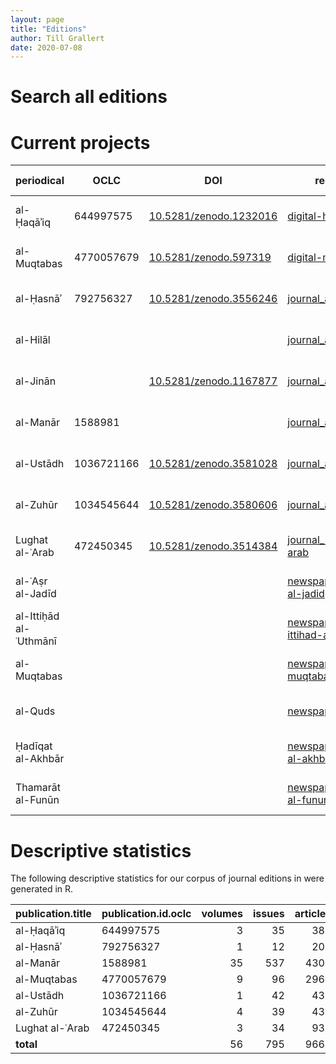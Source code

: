 ```yaml
---
layout: page
title: "Editions"
author: Till Grallert
date: 2020-07-08
---
```


# Search all editions

<script async src="https://cse.google.com/cse.js?cx=012251040084107011117:jof1v_ejndo"></script>
<div class="gcse-search"></div>

# Current projects

|       periodical       |    OCLC    |          DOI           |               repository              |                                                                                     latest release                                                                                    |    type   |   level   |
|------------------------|------------|------------------------|---------------------------------|---------------------------------------------------------------------------------------------------------------------------------------------------------------------------------------|-----------|-----------|
| al-Ḥaqāʾiq             |  644997575 | [10.5281/zenodo.1232016](https://doi.org/10.5281/zenodo.1232016) | [digital-haqaiq](https://www.github.com/openarabicpe/digital-haqaiq)                  | [![GitHub release](https://img.shields.io/github/release/openarabicpe/digital-haqaiq.svg)](https://github.com/openarabicpe/digital-haqaiq/releases)                                   | journal   | 3.2.2.1.1 |
| al-Muqtabas            | 4770057679 | [10.5281/zenodo.597319](https://doi.org/10.5281/zenodo.597319)  | [digital-muqtabas](https://www.github.com/tillgrallert/digital-muqtabas)                | [![GitHub release](https://img.shields.io/github/release/tillgrallert/digital-muqtabas.svg)](https://github.com/tillgrallert/digital-muqtabas/releases)                               | journal   | 3.2.2.1.1 |
| al-Ḥasnāʾ              |  792756327 | [10.5281/zenodo.3556246](https://doi.org/10.5281/zenodo.3556246) | [journal_al-hasna](https://www.github.com/openarabicpe/journal_al-hasna)                | [![GitHub release](https://img.shields.io/github/release/openarabicpe/journal_al-hasna.svg)](https://github.com/openarabicpe/journal_al-hasna/releases)                               | journal   | 3.2.2.0.1 |
| al-Hilāl               |            |                        | [journal_al-hilal](https://www.github.com/openarabicpe/journal_al-hilal)                | [![GitHub release](https://img.shields.io/github/release/openarabicpe/journal_al-hilal.svg)](https://github.com/openarabicpe/journal_al-hilal/releases)                               | journal   |           |
| al-Jinān               |            | [10.5281/zenodo.1167877](https://doi.org/10.5281/zenodo.1167877) | [journal_al-jinan](https://www.github.com/openarabicpe/journal_al-jinan)                | [![GitHub release](https://img.shields.io/github/release/openarabicpe/journal_al-jinan.svg)](https://github.com/openarabicpe/journal_al-jinan/releases)                               | journal   |           |
| al-Manār               |    1588981 |                        | [journal_al-manar](https://www.github.com/openarabicpe/journal_al-manar)                | [![GitHub release](https://img.shields.io/github/release/openarabicpe/journal_al-manar.svg)](https://github.com/openarabicpe/journal_al-manar/releases)                               | journal   | 3.2.2.1.1 |
| al-Ustādh              | 1036721166 | [10.5281/zenodo.3581028](https://doi.org/10.5281/zenodo.3581028) | [journal_al-ustadh](https://www.github.com/openarabicpe/journal_al-ustadh)               | [![GitHub release](https://img.shields.io/github/release/openarabicpe/journal_al-ustadh.svg)](https://github.com/openarabicpe/journal_al-ustadh/releases)                             | journal   | 3.2.2.1.1 |
| al-Zuhūr               | 1034545644 | [10.5281/zenodo.3580606](https://doi.org/10.5281/zenodo.3580606) | [journal_al-zuhur](https://www.github.com/openarabicpe/journal_al-zuhur)                | [![GitHub release](https://img.shields.io/github/release/openarabicpe/journal_al-zuhur.svg)](https://github.com/openarabicpe/journal_al-zuhur/releases)                               | journal   | 3.2.2.1.1 |
| Lughat al-ʿArab        |  472450345 | [10.5281/zenodo.3514384](https://doi.org/10.5281/zenodo.3514384) | [journal_lughat-al-arab](https://www.github.com/openarabicpe/journal_lughat-al-arab)          | [![GitHub release](https://img.shields.io/github/release/openarabicpe/journal_lughat-al-arab.svg)](https://github.com/openarabicpe/journal_lughat-al-arab/releases)                   | journal   | 3.2.2.1.1 |
| al-ʿAṣr al-Jadīd       |            |                        | [newspaper_al-asr-al-jadid](https://www.github.com/openarabicpe/newspaper_al-asr-al-jadid)       | [![GitHub release](https://img.shields.io/github/release/openarabicpe/newspaper_al-asr-al-jadid.svg)](https://github.com/openarabicpe/newspaper_al-asr-al-jadid/releases)             | newspaper | 3.3.0.0.0 |
| al-Ittiḥād al-ʿUthmānī |            |                        | [newspaper_al-ittihad-al-uthmani](https://www.github.com/openarabicpe/newspaper_al-ittihad-al-uthmani) | [![GitHub release](https://img.shields.io/github/release/openarabicpe/newspaper_al-ittihad-al-uthmani.svg)](https://github.com/openarabicpe/newspaper_al-ittihad-al-uthmani/releases) | newspaper | 3.3.0.0.0 |
| al-Muqtabas            |            |                        | [newspaper_al-muqtabas](https://www.github.com/openarabicpe/newspaper_al-muqtabas)           | [![GitHub release](https://img.shields.io/github/release/openarabicpe/newspaper_al-muqtabas.svg)](https://github.com/openarabicpe/newspaper_al-muqtabas/releases)                     | newspaper | 3.3.0.0.0 |
| al-Quds                |            |                        | [newspaper_al-quds](https://www.github.com/openarabicpe/newspaper_al-quds)               | [![GitHub release](https://img.shields.io/github/release/openarabicpe/newspaper_al-quds.svg)](https://github.com/openarabicpe/newspaper_al-quds/releases)                             | newspaper | 3.3.0.0.0 |
| Ḥadīqat al-Akhbār      |            |                        | [newspaper_hadiqat-al-akhbar](https://www.github.com/openarabicpe/newspaper_hadiqat-al-akhbar)     | [![GitHub release](https://img.shields.io/github/release/openarabicpe/newspaper_hadiqat-al-akhbar.svg)](https://github.com/openarabicpe/newspaper_hadiqat-al-akhbar/releases)         | newspaper | 3.3.0.0.0 |
| Thamarāt al-Funūn      |            |                        | [newspaper_thamarat-al-funun](https://www.github.com/openarabicpe/newspaper_thamarat-al-funun)     | [![GitHub release](https://img.shields.io/github/release/openarabicpe/newspaper_thamarat-al-funu.svg)](https://github.com/openarabicpe/newspaper_thamarat-al-funu/releases)           | newspaper | 3.3.0.0.0 |

# Descriptive statistics

The following descriptive statistics for our corpus of journal editions in were generated in R.

| publication.title   | publication.id.oclc   | volumes | issues | articles | words   | words.per.article | articles.with.author.per.cent | author.count | author.birth.avg | author.death.avg |
| ------------------- | --------------------- | ----:   | ----:  | ----:    | ----:   | ----:             | ----:                         | ----:        | ----:            | ----:            |
| al-Ḥaqāʾiq          | 644997575             | 3       | 35     | 389      | 298090  | 832.66            | 41.90                         | 104          | 1837.53          | 1905.93          |
| al-Ḥasnāʾ           | 792756327             | 1       | 12     | 201      | 743     | NA                | 37.31                         | 50           | 1883.14          | 1947.17          |
| al-Manār            | 1588981               | 35      | 537    | 4300     | 6144593 | 1437.73           | 87.14                         | 356          | 1870.96          | 1913.5           |
| al-Muqtabas         | 4770057679            | 9       | 96     | 2964     | 1981081 | 873.34            | 12.72                         | 140          | 1855.94          | 1929.48          |
| al-Ustādh           | 1036721166            | 1       | 42     | 435      | 221447  | 582.21            | 5.52                          | 8            | NA               | NA               |
| al-Zuhūr            | 1034545644            | 4       | 39     | 436      | 292333  | 695.09            | 41.51                         | 112          | 1872.96          | 1939.52          |
| Lughat al-ʿArab     | 472450345             | 3       | 34     | 939      | 373832  | 485.21            | 16.19                         | 53           | 1875.8           | 1942.1           |
| **total**           |                       | 56      | 795    | 9664     | 9311376 |                   |                               |              |                  |                  |